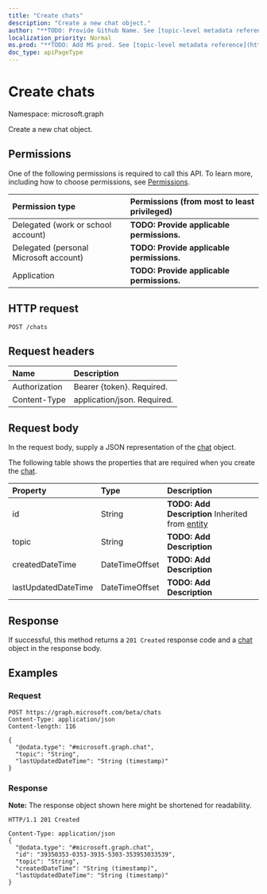 ```yaml
---
title: "Create chats"
description: "Create a new chat object."
author: "**TODO: Provide Github Name. See [topic-level metadata reference](https://msgo.azurewebsites.net/add/document/guidelines/metadata.html#topic-level-metadata)**"
localization_priority: Normal
ms.prod: "**TODO: Add MS prod. See [topic-level metadata reference](https://msgo.azurewebsites.net/add/document/guidelines/metadata.html#topic-level-metadata)**"
doc_type: apiPageType
---
```


# Create chats
Namespace: microsoft.graph

Create a new chat object.

## Permissions
One of the following permissions is required to call this API. To learn more, including how to choose permissions, see [Permissions](/graph/permissions-reference).

|Permission type|Permissions (from most to least privileged)|
|:---|:---|
|Delegated (work or school account)|**TODO: Provide applicable permissions.**|
|Delegated (personal Microsoft account)|**TODO: Provide applicable permissions.**|
|Application|**TODO: Provide applicable permissions.**|

## HTTP request

<!-- {
  "blockType": "ignored"
}
-->
``` http
POST /chats
```

## Request headers
|Name|Description|
|:---|:---|
|Authorization|Bearer {token}. Required.|
|Content-Type|application/json. Required.|

## Request body
In the request body, supply a JSON representation of the [chat](../resources/chat.md) object.

The following table shows the properties that are required when you create the [chat](../resources/chat.md).

|Property|Type|Description|
|:---|:---|:---|
|id|String|**TODO: Add Description** Inherited from [entity](../resources/entity.md)|
|topic|String|**TODO: Add Description**|
|createdDateTime|DateTimeOffset|**TODO: Add Description**|
|lastUpdatedDateTime|DateTimeOffset|**TODO: Add Description**|



## Response

If successful, this method returns a `201 Created` response code and a [chat](../resources/chat.md) object in the response body.

## Examples

### Request
<!-- {
  "blockType": "request",
  "name": "create_chat_from_chats"
}
-->
``` http
POST https://graph.microsoft.com/beta/chats
Content-Type: application/json
Content-length: 116

{
  "@odata.type": "#microsoft.graph.chat",
  "topic": "String",
  "lastUpdatedDateTime": "String (timestamp)"
}
```


### Response
**Note:** The response object shown here might be shortened for readability.
<!-- {
  "blockType": "response",
  "truncated": true,
  "@odata.type": "microsoft.graph.chat"
}
-->
``` http
HTTP/1.1 201 Created

Content-Type: application/json
{
  "@odata.type": "#microsoft.graph.chat",
  "id": "39350353-0353-3935-5303-353953033539",
  "topic": "String",
  "createdDateTime": "String (timestamp)",
  "lastUpdatedDateTime": "String (timestamp)"
}
```

